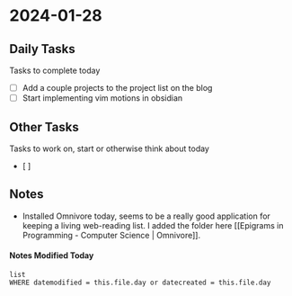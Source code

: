 
# 2024-01-28

## Daily Tasks
Tasks to complete today
- [ ] Add a couple projects to the project list on the blog
- [ ] Start implementing vim motions in obsidian

## Other Tasks
Tasks to work on, start or otherwise think about today
- [ ]

## Notes

- Installed Omnivore today, seems to be a really good application for keeping a living web-reading list. I added the folder here [[Epigrams in Programming - Computer Science | Omnivore]].


#### Notes Modified Today
```dataview
list
WHERE datemodified = this.file.day or datecreated = this.file.day 
```

